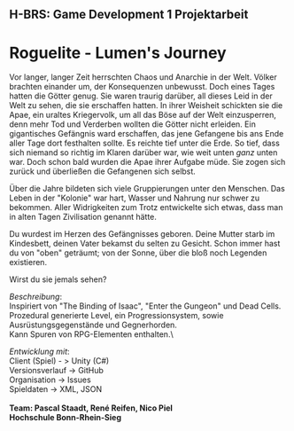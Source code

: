 ## H-BRS: Game Development 1 Projektarbeit

# Roguelite - Lumen's Journey

Vor langer, langer Zeit herrschten Chaos und Anarchie in der Welt. Völker brachten einander um, der Konsequenzen unbewusst.
Doch eines Tages hatten die Götter genug. Sie waren traurig darüber, all dieses Leid in der Welt zu sehen, die sie erschaffen hatten.
In ihrer Weisheit schickten sie die Apae, ein uraltes Kriegervolk, um all das Böse auf der Welt einzusperren, denn mehr Tod und Verderben wollten die Götter nicht erleiden.
Ein gigantisches Gefängnis ward erschaffen, das jene Gefangene bis ans Ende aller Tage dort festhalten sollte. Es reichte tief unter die Erde. So tief, dass sich niemand so richtig im Klaren darüber war, wie weit unten *ganz* unten war.
Doch schon bald wurden die Apae ihrer Aufgabe müde. Sie zogen sich zurück und überließen die Gefangenen sich selbst. 

Über die Jahre bildeten sich viele Gruppierungen unter den Menschen. Das Leben in der "Kolonie" war hart, Wasser und Nahrung nur schwer zu bekommen.
Aller Widrigkeiten zum Trotz entwickelte sich etwas, dass man in alten Tagen Zivilisation genannt hätte.

Du wurdest im Herzen des Gefängnisses geboren. Deine Mutter starb im Kindesbett, deinen Vater bekamst du selten zu Gesicht.
Schon immer hast du von "oben" geträumt; von der Sonne, über die bloß noch Legenden existieren. 

Wirst du sie jemals sehen?

*Beschreibung*:\
  Inspiriert von "The Binding of Isaac", "Enter the Gungeon" und Dead Cells.\
  Prozedural generierte Level, ein Progressionsystem, sowie Ausrüstungsgegenstände und Gegnerhorden.\
  Kann Spuren von RPG-Elementen enthalten.\

*Entwicklung mit*:\
  Client (Spiel) - > Unity (C#)\
  Versionsverlauf -> GitHub\
  Organisation -> Issues\
  Spieldaten -> XML, JSON\
\
**Team: Pascal Staadt, René Reifen, Nico Piel**\
**Hochschule Bonn-Rhein-Sieg**

